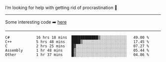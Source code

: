 I’m looking for help with getting rid of procrastination 🤔

-----

Some interesting code :arrow_right: [here](https://github.com/zhen8838/playground)

-----

<!--START_SECTION:waka-->

```text
C#            16 hrs 18 mins  ████████████▒░░░░░░░░░░░░   49.00 %
C++           5 hrs 48 mins   ████▒░░░░░░░░░░░░░░░░░░░░   17.45 %
C             2 hrs 25 mins   █▓░░░░░░░░░░░░░░░░░░░░░░░   07.27 %
Assembly      1 hr 48 mins    █▒░░░░░░░░░░░░░░░░░░░░░░░   05.44 %
Other         1 hr 37 mins    █▒░░░░░░░░░░░░░░░░░░░░░░░   04.86 %
```

<!--END_SECTION:waka-->

<!--
**zhen8838/zhen8838** is a ✨ _special_ ✨ repository because its `README.md` (this file) appears on your GitHub profile.

Here are some ideas to get you started:

- 🔭 I’m currently working on ...
- 🌱 I’m currently learning ...
- 👯 I’m looking to collaborate on ...
 ...
- 💬 Ask me about ...
- 📫 How to reach me: ...
- 😄 Pronouns: ...
- ⚡ Fun fact: ...
-->
